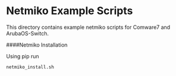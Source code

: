 # Netmiko Example Scripts

This directory contains example netmiko scripts for Comware7 and ArubaOS-Switch.

####Netmiko Installation

Using pip run 
```
netmiko_install.sh
```